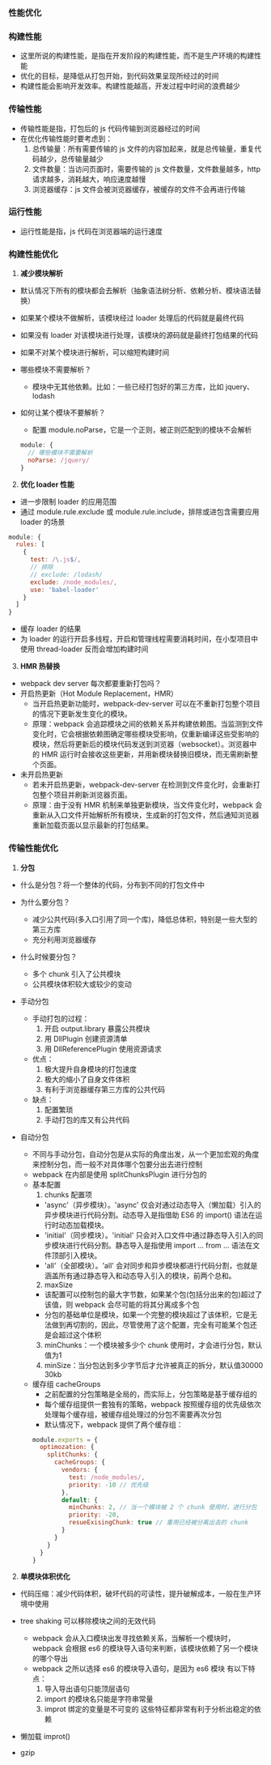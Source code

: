 ### 性能优化

### 构建性能
- 这里所说的构建性能，是指在开发阶段的构建性能，而不是生产环境的构建性能
- 优化的目标，是降低从打包开始，到代码效果呈现所经过的时间
- 构建性能会影响开发效率。构建性能越高，开发过程中时间的浪费越少

### 传输性能
- 传输性能是指，打包后的 js 代码传输到浏览器经过的时间
- 在优化传输性能时要考虑到：
  1. 总传输量：所有需要传输的 js 文件的内容加起来，就是总传输量，重复代码越少，总传输量越少
  2. 文件数量：当访问页面时，需要传输的 js 文件数量，文件数量越多，http 请求越多，消耗越大，响应速度越慢
  3. 浏览器缓存：js 文件会被浏览器缓存，被缓存的文件不会再进行传输

### 运行性能
- 运行性能是指，js 代码在浏览器端的运行速度

### 构建性能优化
1. **减少模块解析**
  - 默认情况下所有的模块都会去解析（抽象语法树分析、依赖分析、模块语法替换）
  - 如果某个模块不做解析，该模块经过 loader 处理后的代码就是最终代码
  - 如果没有 loader 对该模块进行处理，该模块的源码就是最终打包结果的代码
  - 如果不对某个模块进行解析，可以缩短构建时间

  - 哪些模块不需要解析？
    - 模块中无其他依赖。比如：一些已经打包好的第三方库，比如 jquery、lodash

  - 如何让某个模块不要解析？
    - 配置 module.noParse，它是一个正则，被正则匹配到的模块不会解析
    ```js
    module: {
      // 哪些模块不需要解析
      noParse: /jquery/
    }
    ```
2. **优化 loader 性能**
  - 进一步限制 loader 的应用范围
  - 通过 module.rule.exclude 或 module.rule.include，排除或进包含需要应用 loader 的场景
  ```js
  module: {
    rules: [
      {
        test: /\.js$/,
        // 排除
        // exclude: /lodash/
        exclude: /node_modules/,
        use: 'babel-loader'
      }
    ]
  }
  ```
  - 缓存 loader 的结果
  - 为 loader 的运行开启多线程，开启和管理线程需要消耗时间，在小型项目中使用 thread-loader 反而会增加构建时间

3. **HMR 热替换**
 - webpack dev server 每次都要重新打包吗？
  - 开启热更新（Hot Module Replacement，HMR）
    - 当开启热更新功能时，webpack-dev-server 可以在不重新打包整个项目的情况下更新发生变化的模块。
    - 原理：webpack 会追踪模块之间的依赖关系并构建依赖图。当监测到文件变化时，它会根据依赖图确定哪些模块受影响，仅重新编译这些受影响的模块，然后将更新后的模块代码发送到浏览器（websocket）。浏览器中的 HMR 运行时会接收这些更新，并用新模块替换旧模块，而无需刷新整个页面。
  - 未开启热更新
    - 若未开启热更新，webpack-dev-server 在检测到文件变化时，会重新打包整个项目并刷新浏览器页面。
    - 原理：由于没有 HMR 机制来单独更新模块，当文件变化时，webpack 会重新从入口文件开始解析所有模块，生成新的打包文件，然后通知浏览器重新加载页面以显示最新的打包结果。

### 传输性能优化
1. **分包**
  - 什么是分包？将一个整体的代码，分布到不同的打包文件中
  - 为什么要分包？
    - 减少公共代码(多入口引用了同一个库)，降低总体积，特别是一些大型的第三方库
    - 充分利用浏览器缓存
  - 什么时候要分包？
    - 多个 chunk 引入了公共模块
    - 公共模块体积较大或较少的变动
  - 手动分包
    - 手动打包的过程：
      1. 开启 output.library 暴露公共模块
      2. 用 DllPlugin 创建资源清单
      3. 用 DllReferencePlugin 使用资源请求
    - 优点：
      1. 极大提升自身模块的打包速度
      2. 极大的缩小了自身文件体积
      3. 有利于浏览器缓存第三方库的公共代码
    - 缺点：
      1. 配置繁琐
      2. 手动打包的库又有公共代码
  
  - 自动分包
    - 不同与手动分包，自动分包是从实际的角度出发，从一个更加宏观的角度来控制分包，而一般不对具体哪个包要分出去进行控制
    - webpack 在内部是使用 splitChunksPlugin 进行分包的
    - 基本配置
      1. chunks 配置项
        - 'async'（异步模块）。'async' 仅会对通过动态导入（懒加载）引入的异步模块进行代码分割。动态导入是指借助 ES6 的 import() 语法在运行时动态加载模块。
        - 'initial'（同步模块）。'initial' 只会对入口文件中通过静态导入引入的同步模块进行代码分割。静态导入是指使用 import ... from ... 语法在文件顶部引入模块。
        - 'all'（全部模块）。'all' 会对同步和异步模块都进行代码分割，也就是涵盖所有通过静态导入和动态导入引入的模块，前两个总和。
      2. maxSize
        - 该配置可以控制包的最大字节数，如果某个包(包括分出来的包)超过了该值，则 webpack 会尽可能的将其分离成多个包
        - 分包的基础单位是模块，如果一个完整的模块超过了该体积，它是无法做到再切割的，因此，尽管使用了这个配置，完全有可能某个包还是会超过这个体积
      3. minChunks：一个模块被多少个 chunk 使用时，才会进行分包，默认值为1
      4. minSize：当分包达到多少字节后才允许被真正的拆分，默认值30000 30kb
    - 缓存组 cacheGroups
      - 之前配置的分包策略是全局的，而实际上，分包策略是基于缓存组的
      - 每个缓存组提供一套独有的策略，webpack 按照缓存组的优先级依次处理每个缓存组，被缓存组处理过的分包不需要再次分包
      - 默认情况下，webpack 提供了两个缓存组：
      ```js
      module.exports = {
        optimozation: {
          splitChunks: {
            cacheGroups: {
              vendors: {
                test: /node_modules/,
                priority: -10 // 优先级
              },
              default: {
                minChunks: 2, // 当一个模块被 2 个 chunk 使用时，进行分包
                priority: -20,
                resueExisingChunk: true // 重用已经被分离出去的 chunk
              }
            }
          }
        }
      }
      ```
2. **单模块体积优化**
  - 代码压缩：减少代码体积，破坏代码的可读性，提升破解成本，一般在生产环境中使用

  - tree shaking 可以移除模块之间的无效代码
    - webpack 会从入口模块出发寻找依赖关系，当解析一个模块时，webpack 会根据 es6 的模块导入语句来判断，该模块依赖了另一个模块的哪个导出
    - webpack 之所以选择 es6 的模块导入语句，是因为 es6 模块 有以下特点：
      1. 导入导出语句只能顶层语句
      2. import 的模块名只能是字符串常量
      3. improt 绑定的变量是不可变的
      这些特征都非常有利于分析出稳定的依赖
    
  - 懒加载 improt()

  - gzip